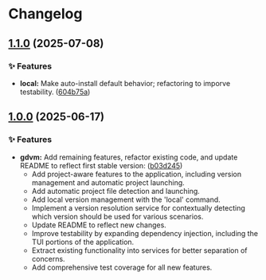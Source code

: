 # Changelog

<a name="1.1.0"></a>
## [1.1.0](https://github.com/patricktcoakley/gdvm/releases/tag/v1.1.0) (2025-07-08)

### ✨ Features

* **local:** Make auto-install default behavior; refactoring to imporve testability. ([604b75a](https://github.com/patricktcoakley/gdvm/commit/604b75a697ab078f5320ecd079dd68ca85f37ccc))

<a name="1.0.0"></a>
## [1.0.0](https://github.com/patricktcoakley/gdvm/releases/tag/v1.0.0) (2025-06-17)

### ✨ Features

* **gdvm:** Add remaining features, refactor existing code, and update README to reflect first stable version: ([b03d245](https://github.com/patricktcoakley/gdvm/commit/b03d245001b8c15da0eb88837b9072e61f5f93b7))
    - Add project-aware features to the application, including version management and automatic project launching.
    - Add automatic project file detection and launching.
    - Add local version management with the 'local' command.
    - Implement a version resolution service for contextually detecting which version should be used for various scenarios.
    - Update README to reflect new changes.
    - Improve testability by expanding dependency injection, including the TUI portions of the application.
    - Extract existing functionality into services for better separation of concerns.
    - Add comprehensive test coverage for all new features.
